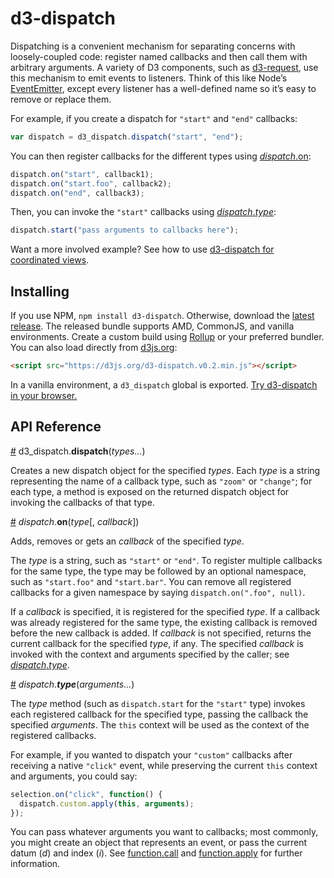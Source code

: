 # d3-dispatch

Dispatching is a convenient mechanism for separating concerns with loosely-coupled code: register named callbacks and then call them with arbitrary arguments. A variety of D3 components, such as [d3-request](https://github.com/d3/d3-request), use this mechanism to emit events to listeners. Think of this like Node’s [EventEmitter](https://nodejs.org/api/events.html), except every listener has a well-defined name so it’s easy to remove or replace them.

For example, if you create a dispatch for `"start"` and `"end"` callbacks:

```js
var dispatch = d3_dispatch.dispatch("start", "end");
```

You can then register callbacks for the different types using [*dispatch*.on](#on):

```js
dispatch.on("start", callback1);
dispatch.on("start.foo", callback2);
dispatch.on("end", callback3);
```

Then, you can invoke the `"start"` callbacks using [*dispatch*.*type*](#type):

```js
dispatch.start("pass arguments to callbacks here");
```

Want a more involved example? See how to use [d3-dispatch for coordinated views](http://bl.ocks.org/mbostock/5872848).

## Installing

If you use NPM, `npm install d3-dispatch`. Otherwise, download the [latest release](https://github.com/d3/d3-dispatch/releases/latest). The released bundle supports AMD, CommonJS, and vanilla environments. Create a custom build using [Rollup](https://github.com/rollup/rollup) or your preferred bundler. You can also load directly from [d3js.org](https://d3js.org):

```html
<script src="https://d3js.org/d3-dispatch.v0.2.min.js"></script>
```

In a vanilla environment, a `d3_dispatch` global is exported. [Try d3-dispatch in your browser.](https://tonicdev.com/npm/d3-dispatch)

## API Reference

<a name="dispatch" href="#dispatch">#</a> d3_dispatch.<b>dispatch</b>(<i>types…</i>)

Creates a new dispatch object for the specified *types*. Each *type* is a string representing the name of a callback type, such as `"zoom"` or `"change"`; for each type, a method is exposed on the returned dispatch object for invoking the callbacks of that type.

<a name="on" href="#on">#</a> *dispatch*.<b>on</b>(<i>type</i>[, <i>callback</i>])

Adds, removes or gets an *callback* of the specified *type*.

The *type* is a string, such as `"start"` or `"end"`. To register multiple callbacks for the same type, the type may be followed by an optional namespace, such as `"start.foo"` and `"start.bar"`. You can remove all registered callbacks for a given namespace by saying `dispatch.on(".foo", null)`.

If a *callback* is specified, it is registered for the specified *type*. If a callback was already registered for the same type, the existing callback is removed before the new callback is added. If *callback* is not specified, returns the current callback for the specified *type*, if any. The specified *callback* is invoked with the context and arguments specified by the caller; see [*dispatch*.*type*](#type).

<a name="type" href="#type">#</a> *dispatch*.<b>*type*</b>(<i>arguments…</i>)

The *type* method (such as `dispatch.start` for the `"start"` type) invokes each registered callback for the specified type, passing the callback the specified *arguments*. The `this` context will be used as the context of the registered callbacks.

For example, if you wanted to dispatch your `"custom"` callbacks after receiving a native `"click"` event, while preserving the current `this` context and arguments, you could say:

```js
selection.on("click", function() {
  dispatch.custom.apply(this, arguments);
});
```

You can pass whatever arguments you want to callbacks; most commonly, you might create an object that represents an event, or pass the current datum (*d*) and index (*i*). See [function.call](https://developer.mozilla.org/en/JavaScript/Reference/Global_Objects/Function/Call) and [function.apply](https://developer.mozilla.org/en/JavaScript/Reference/Global_Objects/Function/Apply) for further information.
